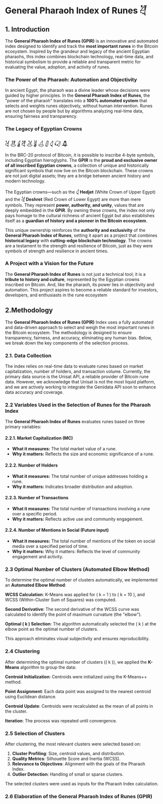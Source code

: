 # General Pharaoh Index of Runes  𓋖

## 1. Introduction

The **General Pharaoh Index of Runes (GPIR)** is an innovative and automated index designed to identify and track the **most important runes** in the Bitcoin ecosystem. Inspired by the grandeur and legacy of the ancient Egyptian pharaohs, this index combines blockchain technology, real-time data, and historical symbolism to provide a reliable and transparent metric for evaluating the value, adoption, and activity of runes.

### The Power of the Pharaoh: Automation and Objectivity
In ancient Egypt, the pharaoh was a divine leader whose decisions were guided by higher principles. In the **General Pharaoh Index of Runes**, the "power of the pharaoh" translates into a **100% automated system** that selects and weights runes objectively, without human intervention. Runes are not chosen by people but by algorithms analyzing real-time data, ensuring fairness and transparency.

### The Legacy of Egyptian Crowns 
### 𓋔 𓋗 𓋓 𓋖 𓋕 𓋘 𓋒 𓋛 𓋑 𓋙 𓋚

In the BRC-20 protocol of Bitcoin, it is possible to inscribe 4-byte symbols, including Egyptian hieroglyphs. The **GPIR** is the **proud and exclusive owner of all inscribed Egyptian crowns**, a collection of unique and historically significant symbols that now live on the Bitcoin blockchain. These crowns are not just digital assets; they are a bridge between ancient history and modern technology.

The Egyptian crowns—such as the **𓋑 Hedjet** (White Crown of Upper Egypt) and the **𓋔 Deshret** (Red Crown of Lower Egypt) are more than mere symbols. They represent **power, authority, and unity**, values that are deeply embedded in the **GPIR**. By owning these crowns, the index not only pays homage to the cultural richness of ancient Egypt but also establishes itself as a **guardian of history and a pioneer in the Bitcoin ecosystem**.

This unique ownership reinforces the **authority and exclusivity** of the **General Pharaoh Index of Runes**, setting it apart as a project that combines **historical legacy** with **cutting-edge blockchain technology**. The crowns are a testament to the strength and resilience of Bitcoin, just as they were symbols of strength and resilience in ancient times.

### A Project with a Vision for the Future

The **General Pharaoh Index of Runes** is not just a technical tool; it is a **tribute to history and culture**, represented by the Egyptian crowns inscribed on Bitcoin. And, like the pharaoh, its power lies in objectivity and automation. This project aspires to become a reliable standard for investors, developers, and enthusiasts in the rune ecosystem


## 2.Methodology

The **General Pharaoh Index of Runes (GPIR)** Index uses a fully automated and data-driven approach to select and weigh the most important runes in the Bitcoin ecosystem. The methodology is designed to ensure transparency, fairness, and accuracy, eliminating any human bias. Below, we break down the key components of the selection process.

### 2.1. Data Collection

The index relies on real-time data to evaluate runes based on market capitalization, number of holders, and transaction volume. Currently, the primary data source is the Unisat API, a reliable provider of Bitcoin rune data. However, we acknowledge that Unisat is not the most liquid platform, and we are actively working to integrate the Geniidata API soon to enhance data accuracy and coverage.

### 2.2 Variables Used in the Selection of Runes for the Pharaoh Index

The **General Pharaoh Index of Runes** evaluates runes based on three primary variables:

#### 2.2.1. Market Capitalization (MC)
- **What it measures:** The total market value of a rune.
- **Why it matters:** Reflects the size and economic significance of a rune.

#### 2.2.2. Number of Holders
- **What it measures:** The total number of unique addresses holding a rune.
- **Why it matters:** Indicates broader distribution and adoption.

#### 2.2.3. Number of Transactions
- **What it measures:** The total number of transactions involving a rune over a specific period.
- **Why it matters:** Reflects active use and community engagement.

#### 2.2.4. Number of Mentions in Social (Future input)
- **What it measures:** The total number of mentions of the token on social media over a specified period of time.
- **Why it matters:** Why it matters: Reflects the level of community engagement and activity.

### 2.3 Optimal Number of Clusters (Automated Elbow Method)

To determine the optimal number of clusters automatically, we implemented an **Automated Elbow Method**:

**WCSS Calculation**: K-Means was applied for \( k = 1 \) to \( k = 10 \), and WCSS (Within-Cluster Sum of Squares) was computed.

**Second Derivative**: The second derivative of the WCSS curve was calculated to identify the point of maximum curvature (the "elbow").

**Optimal \( k \) Selection**: The algorithm automatically selected the \( k \) at the elbow point as the optimal number of clusters.

This approach eliminates visual subjectivity and ensures reproducibility.


### 2.4 Clustering

After determining the optimal number of clusters (\( k \)), we applied the **K-Means** algorithm to group the data:

**Centroid Initialization**: Centroids were initialized using the K-Means++ method.

**Point Assignment**: Each data point was assigned to the nearest centroid using Euclidean distance.

**Centroid Update**: Centroids were recalculated as the mean of all points in the cluster.

**Iteration**: The process was repeated until convergence.


### 2.5 Selection of Clusters

After clustering, the most relevant clusters were selected based on:

1. **Cluster Profiling**: Size, centroid values, and distribution.
2. **Quality Metrics**: Silhouette Score and Inertia (WCSS).
3. **Relevance to Objectives**: Alignment with the goals of the Pharaoh Index.
4. **Outlier Detection**: Handling of small or sparse clusters.

The selected clusters were used as inputs for the Pharaoh Index calculation.

### 2.6 Elaboration of the General Pharaoh Index of Runes (GPIR)

